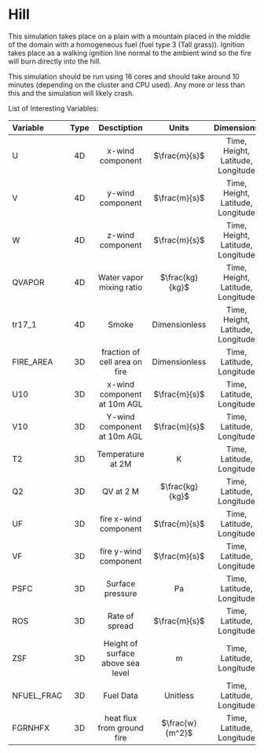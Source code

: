 # Hill

This simulation takes place on a plain with a mountain placed in the middle of the domain with a homogeneous fuel (fuel type 3 (Tall grass)). Ignition takes place as a walking ignition line normal to the ambient wind so the fire will burn directly into the hill. 

This simulation should be run using 16 cores and should take around 10 minutes (depending on the cluster and CPU used). Any more or less than this and the simulation will likely crash.

List of Interesting Variables:

| Variable  | Type  | Desctiption     | Units | Dimensions |
|:----------|:-----: | :--------------:| :------: | :----: |
| U        | 4D  | x-wind component | $\frac{m}{s}$ | Time, Height, Latitude, Longitude |
| V        | 4D  | y-wind component | $\frac{m}{s}$ | Time, Height, Latitude, Longitude |
| W        | 4D  | z-wind component | $\frac{m}{s}$ | Time, Height, Latitude, Longitude |
| QVAPOR   | 4D  | Water vapor mixing ratio | $\frac{kg}{kg}$ | Time, Height, Latitude, Longitude |
| tr17_1   | 4D  | Smoke | Dimensionless | Time, Height, Latitude, Longitude |
| FIRE_AREA| 3D  | fraction of cell area on fire | Dimensionless | Time, Latitude, Longitude |
| U10      | 3D  | x-wind component at 10m AGL | $\frac{m}{s}$ | Time, Latitude, Longitude |
| V10      | 3D  | Y-wind component at 10m AGL | $\frac{m}{s}$ | Time, Latitude, Longitude |
| T2   | 3D  | Temperature at 2M | K | Time, Latitude, Longitude |
| Q2   | 3D  | QV at 2 M | $\frac{kg}{kg}$ | Time, Latitude, Longitude |
| UF   | 3D  | fire x-wind component | $\frac{m}{s}$ | Time, Latitude, Longitude |
| VF   | 3D  | fire y-wind component | $\frac{m}{s}$ | Time, Latitude, Longitude |
| PSFC   | 3D  | Surface pressure | Pa | Time, Latitude, Longitude |
| ROS   | 3D  | Rate of spread | $\frac{m}{s}$ | Time, Latitude, Longitude |
| ZSF   | 3D  | Height of surface above sea level | m | Time, Latitude, Longitude |
| NFUEL_FRAC   | 3D  | Fuel Data | Unitless | Time, Latitude, Longitude |
| FGRNHFX   | 3D  | heat flux from ground fire | $\frac{w}{m^2}$ | Time, Latitude, Longitude |

